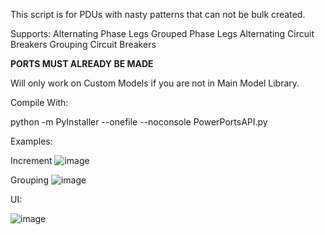 This script is for PDUs with nasty patterns that can not be bulk created.

Supports:
Alternating Phase Legs
Grouped Phase Legs
Alternating Circuit Breakers
Grouping Circuit Breakers


**PORTS MUST ALREADY BE MADE**

Will only work on Custom Models if you are not in Main Model Library.


Compile With:

python -m PyInstaller --onefile --noconsole PowerPortsAPI.py

Examples:

Increment
![image](https://user-images.githubusercontent.com/36317228/228587716-4dbf93e9-ce55-4f2a-93e5-5cbf6875591f.png)

Grouping
![image](https://user-images.githubusercontent.com/36317228/230176311-9def9b80-a7f4-4636-8876-63c04195a5b4.png)

UI:

![image](https://user-images.githubusercontent.com/36317228/233168128-7947d19d-8400-4be4-8492-8019f0c402d1.png)
